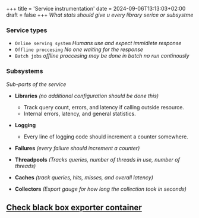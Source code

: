+++
title = 'Service instrumentation'
date = 2024-09-06T13:13:03+02:00
draft = false
+++
*What stats should give u every library serice or subsystme*

### Service types
- `Online serving system` *Humans use and expect immidiete response*
- `Offline proccesing` *No one waiting for the response*
- `Batch jobs` *offline proccesing may be done in batch no run continously* 


### Subsystems
*Sub-parts of the service* 
- **Libraries** *(no additional configuration should be done this)*
    - Track query count, errors, and latency if calling outside resource.
    - Internal errors, latency, and general statistics.
- **Logging**
    - Every line of logging code should increment a counter somewhere.
  
- **Failures** *(every failure should increment a counter)*
  
- **Threadpools** *(Tracks queries, number of threads in use, number of threads)*
  
- **Caches** *(track queries, hits, misses, and overall latency)*
  
- **Collectors** *(Export gauge for how long the collection took in seconds)*

[Check black box exporter container](https://github.com/prometheus/blackbox_exporter)
--- 
